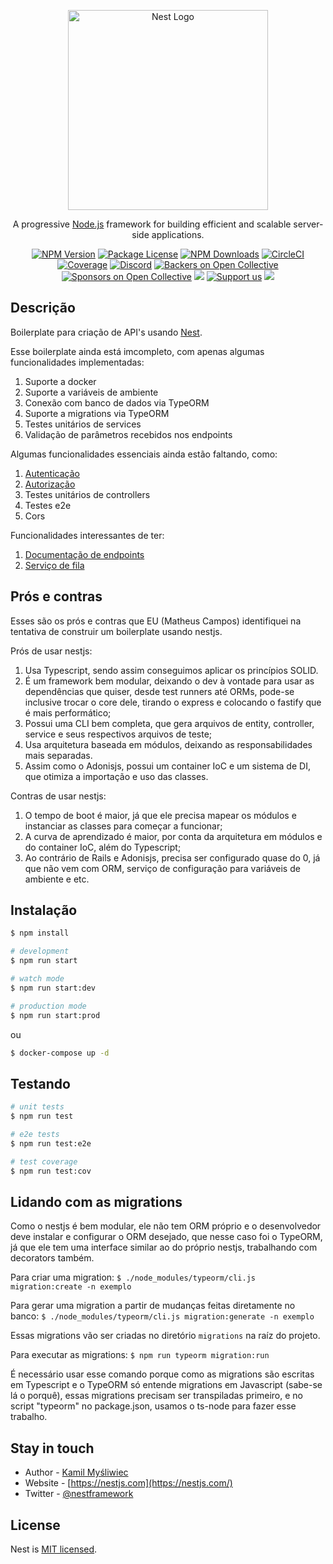 <p align="center">
  <a href="http://nestjs.com/" target="blank"><img src="https://nestjs.com/img/logo_text.svg" width="320" alt="Nest Logo" /></a>
</p>

[circleci-image]: https://img.shields.io/circleci/build/github/nestjs/nest/master?token=abc123def456
[circleci-url]: https://circleci.com/gh/nestjs/nest

  <p align="center">A progressive <a href="http://nodejs.org" target="_blank">Node.js</a> framework for building efficient and scalable server-side applications.</p>
    <p align="center">
<a href="https://www.npmjs.com/~nestjscore" target="_blank"><img src="https://img.shields.io/npm/v/@nestjs/core.svg" alt="NPM Version" /></a>
<a href="https://www.npmjs.com/~nestjscore" target="_blank"><img src="https://img.shields.io/npm/l/@nestjs/core.svg" alt="Package License" /></a>
<a href="https://www.npmjs.com/~nestjscore" target="_blank"><img src="https://img.shields.io/npm/dm/@nestjs/common.svg" alt="NPM Downloads" /></a>
<a href="https://circleci.com/gh/nestjs/nest" target="_blank"><img src="https://img.shields.io/circleci/build/github/nestjs/nest/master" alt="CircleCI" /></a>
<a href="https://coveralls.io/github/nestjs/nest?branch=master" target="_blank"><img src="https://coveralls.io/repos/github/nestjs/nest/badge.svg?branch=master#9" alt="Coverage" /></a>
<a href="https://discord.gg/G7Qnnhy" target="_blank"><img src="https://img.shields.io/badge/discord-online-brightgreen.svg" alt="Discord"/></a>
<a href="https://opencollective.com/nest#backer" target="_blank"><img src="https://opencollective.com/nest/backers/badge.svg" alt="Backers on Open Collective" /></a>
<a href="https://opencollective.com/nest#sponsor" target="_blank"><img src="https://opencollective.com/nest/sponsors/badge.svg" alt="Sponsors on Open Collective" /></a>
  <a href="https://paypal.me/kamilmysliwiec" target="_blank"><img src="https://img.shields.io/badge/Donate-PayPal-ff3f59.svg"/></a>
    <a href="https://opencollective.com/nest#sponsor"  target="_blank"><img src="https://img.shields.io/badge/Support%20us-Open%20Collective-41B883.svg" alt="Support us"></a>
  <a href="https://twitter.com/nestframework" target="_blank"><img src="https://img.shields.io/twitter/follow/nestframework.svg?style=social&label=Follow"></a>
</p>
  <!--[![Backers on Open Collective](https://opencollective.com/nest/backers/badge.svg)](https://opencollective.com/nest#backer)
  [![Sponsors on Open Collective](https://opencollective.com/nest/sponsors/badge.svg)](https://opencollective.com/nest#sponsor)-->

## Descrição

Boilerplate para criação de API's usando [Nest](https://github.com/nestjs/nest).

Esse boilerplate ainda está imcompleto, com apenas algumas funcionalidades implementadas:

1.  Suporte a docker
2.  Suporte a variáveis de ambiente
3.  Conexão com banco de dados via TypeORM
3.  Suporte a migrations via TypeORM
4.  Testes unitários de services
5.  Validação de parâmetros recebidos nos endpoints

Algumas funcionalidades essenciais ainda estão faltando, como:

1.  [Autenticação](https://docs.nestjs.com/security/authentication#authentication)
2.  [Autorização](https://docs.nestjs.com/security/authorization)
3.  Testes unitários de controllers
4.  Testes e2e
5.  Cors

Funcionalidades interessantes de ter:

1.  [Documentação de endpoints](https://docs.nestjs.com/openapi/introduction)
2.  [Serviço de fila](https://docs.nestjs.com/techniques/queues)


## Prós e contras

Esses são os prós e contras que EU (Matheus Campos) identifiquei na tentativa de construir um boilerplate usando nestjs.

Prós de usar nestjs:

1.  Usa Typescript, sendo assim conseguimos aplicar os princípios SOLID.
2.  É um framework bem modular, deixando o dev à vontade para usar as dependências que quiser, desde test runners até ORMs, pode-se inclusive trocar o core dele, tirando o express e colocando o fastify que é mais performático;
3.  Possui uma CLI bem completa, que gera arquivos de entity, controller, service e seus respectivos arquivos de teste;
4. Usa arquitetura baseada em módulos, deixando as responsabilidades mais separadas.
4.  Assim como o Adonisjs, possui um container IoC e um sistema de DI, que otimiza a importação e uso das classes.

Contras de usar nestjs:

1.  O tempo de boot é maior, já que ele precisa mapear os módulos e instanciar as classes para começar a funcionar;
2.  A curva de aprendizado é maior, por conta da arquitetura em módulos e do container IoC, além do Typescript;
3.  Ao contrário de Rails e Adonisjs, precisa ser configurado quase do 0, já que não vem com ORM, serviço de configuração para variáveis de ambiente e etc.

## Instalação

```bash
$ npm install

# development
$ npm run start

# watch mode
$ npm run start:dev

# production mode
$ npm run start:prod
```

ou

```bash
$ docker-compose up -d
```

## Testando

```bash
# unit tests
$ npm run test

# e2e tests
$ npm run test:e2e

# test coverage
$ npm run test:cov
```

## Lidando com as migrations

Como o nestjs é bem modular, ele não tem ORM próprio e o desenvolvedor deve instalar e configurar o ORM desejado, que nesse caso foi o TypeORM, já que ele tem uma interface similar ao do próprio nestjs, trabalhando com decorators também.

Para criar uma migration: `$ ./node_modules/typeorm/cli.js migration:create -n exemplo`

Para gerar uma migration a partir de mudanças feitas diretamente no banco: `$ ./node_modules/typeorm/cli.js migration:generate -n exemplo`

Essas migrations vão ser criadas no diretório `migrations` na raíz do projeto.

Para executar as migrations: `$ npm run typeorm migration:run`

É necessário usar esse comando porque como as migrations são escritas em Typescript e o TypeORM só entende migrations em Javascript (sabe-se lá o porquê), essas migrations precisam ser transpiladas primeiro, e no script "typeorm" no package.json, usamos o ts-node para fazer esse trabalho.

## Stay in touch

- Author - [Kamil Myśliwiec](https://kamilmysliwiec.com)
- Website - [https://nestjs.com](https://nestjs.com/)
- Twitter - [@nestframework](https://twitter.com/nestframework)

## License

Nest is [MIT licensed](LICENSE).
